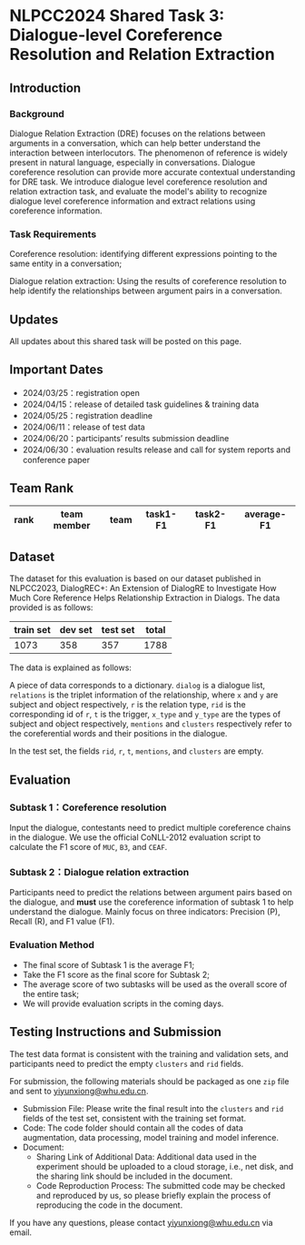 # NLPCC2024 Shared Task 3: Dialogue-level Coreference Resolution and Relation Extraction

## Introduction

### Background

Dialogue Relation Extraction (DRE) focuses on the relations between arguments in a conversation, which can help better understand the interaction between interlocutors. The phenomenon of reference is widely present in natural language, especially in conversations. Dialogue coreference resolution can provide more accurate contextual understanding for DRE task. We introduce dialogue level coreference resolution and relation extraction task, and evaluate the model's ability to recognize dialogue level coreference information and extract relations using coreference information.

### Task Requirements

Coreference resolution: identifying different expressions pointing to the same entity in a conversation;

Dialogue relation extraction: Using the results of coreference resolution to help identify the relationships between argument pairs in a conversation.

## Updates

All updates about this shared task will be posted on this page.

## Important Dates

- 2024/03/25：registration open
- 2024/04/15：release of detailed task guidelines & training data
- 2024/05/25：registration deadline
- 2024/06/11：release of test data
- 2024/06/20：participants’ results submission deadline
- 2024/06/30：evaluation results release and call for system reports and conference paper


## Team Rank
| rank | team member | team | task1-F1 | task2-F1 | average-F1 |
| ---- | ---- | ------------- | ------------- | -------------- | -------------- |

## Dataset

The dataset for this evaluation is based on our dataset published in NLPCC2023, DialogREC+: An Extension of DialogRE to Investigate How Much Core Reference Helps Relationship Extraction in Dialogs.
The data provided is as follows:

| train set | dev set | test set | total |
| ---- | ---- | ----|----|
| 1073 | 358 | 357 | 1788 |

The data is explained as follows:

A piece of data corresponds to a dictionary. 
`dialog` is a dialogue list, `relations` is the triplet information of the relationship, 
where `x` and `y` are subject and object respectively, 
`r` is the relation type,
`rid` is the corresponding id of `r`, 
`t` is the trigger, 
`x_type` and `y_type` are the types of subject and object respectively,
`mentions` and `clusters` respectively refer to the coreferential words and their positions in the dialogue.

In the test set, the fields `rid`, `r`, `t`, `mentions`, and `clusters` are empty.


## Evaluation


### Subtask 1：Coreference resolution
Input the dialogue, 
contestants need to predict multiple coreference chains in the dialogue.
We use the official CoNLL-2012 evaluation script to calculate the F1 score of `MUC`, `B3`, and `CEAF`.

### Subtask 2：Dialogue relation extraction
Participants need to predict the relations between argument pairs based on the dialogue, 
and **must** use the coreference information of subtask 1 to help understand the dialogue. Mainly focus on three indicators: Precision (P), Recall (R), and F1 value (F1).

### Evaluation Method
* The final score of Subtask 1 is the average F1;
* Take the F1 score as the final score for Subtask 2;
* The average score of two subtasks will be used as the overall score of the entire task;
* We will provide evaluation scripts in the coming days.

## Testing Instructions and Submission

The test data format is consistent with the training and validation sets, and participants need to predict the empty `clusters` and `rid` fields.

For submission, the following materials should be packaged as one `zip` file and sent to yiyunxiong@whu.edu.cn.

* Submission File: Please write the final result into the `clusters` and `rid` fields of the test set, consistent with the training set format.
* Code: The code folder should contain all the codes of data augmentation, data processing, model training and model inference.
* Document:
  * Sharing Link of Additional Data: Additional data used in the experiment should be uploaded to a cloud storage, i.e., net disk, and the sharing link should be included in the document.
  * Code Reproduction Process: The submitted code may be checked and reproduced by us, so please briefly explain the process of reproducing the code in the document.

  
If you have any questions, please contact [yiyunxiong@whu.edu.cn](mailto:yiyunxiong@whu.edu.cn) via email.
